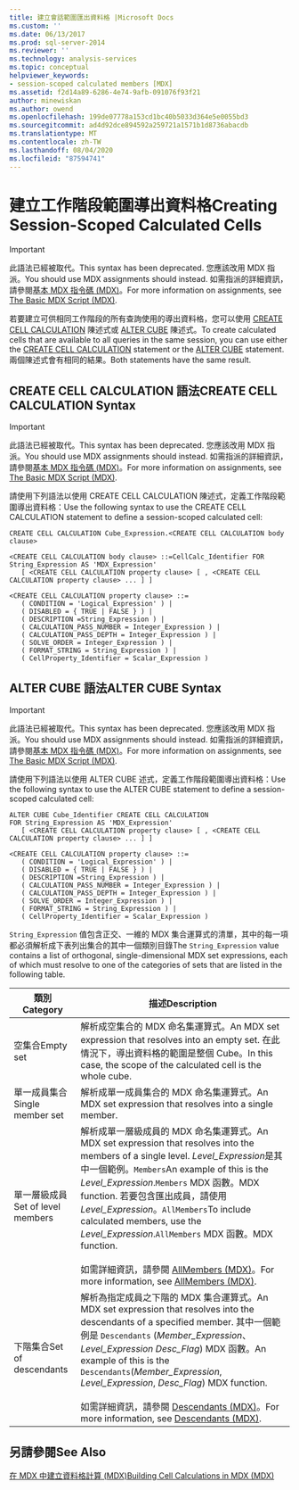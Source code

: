 ```yaml
---
title: 建立會話範圍匯出資料格 |Microsoft Docs
ms.custom: ''
ms.date: 06/13/2017
ms.prod: sql-server-2014
ms.reviewer: ''
ms.technology: analysis-services
ms.topic: conceptual
helpviewer_keywords:
- session-scoped calculated members [MDX]
ms.assetid: f2d14a89-6286-4e74-9afb-091076f93f21
author: minewiskan
ms.author: owend
ms.openlocfilehash: 199de07778a153cd1bc40b5033d364e5e0055bd3
ms.sourcegitcommit: ad4d92dce894592a259721a1571b1d8736abacdb
ms.translationtype: MT
ms.contentlocale: zh-TW
ms.lasthandoff: 08/04/2020
ms.locfileid: "87594741"
---
```

# <a name="creating-session-scoped-calculated-cells"></a><span data-ttu-id="e53d1-102">建立工作階段範圍導出資料格</span><span class="sxs-lookup"><span data-stu-id="e53d1-102">Creating Session-Scoped Calculated Cells</span></span>
    
> [!IMPORTANT]  
>  <span data-ttu-id="e53d1-103">此語法已經被取代。</span><span class="sxs-lookup"><span data-stu-id="e53d1-103">This syntax has been deprecated.</span></span> <span data-ttu-id="e53d1-104">您應該改用 MDX 指派。</span><span class="sxs-lookup"><span data-stu-id="e53d1-104">You should use MDX assignments should instead.</span></span> <span data-ttu-id="e53d1-105">如需指派的詳細資訊，請參閱[基本 MDX 指令碼 &#40;MDX&#41;](the-basic-mdx-script-mdx.md)。</span><span class="sxs-lookup"><span data-stu-id="e53d1-105">For more information on assignments, see [The Basic MDX Script &#40;MDX&#41;](the-basic-mdx-script-mdx.md).</span></span>  
  
 <span data-ttu-id="e53d1-106">若要建立可供相同工作階段的所有查詢使用的導出資料格，您可以使用 [CREATE CELL CALCULATION](/sql/mdx/mdx-data-definition-create-cell-calculation) 陳述式或 [ALTER CUBE](/sql/mdx/mdx-data-definition-alter-cube) 陳述式。</span><span class="sxs-lookup"><span data-stu-id="e53d1-106">To create calculated cells that are available to all queries in the same session, you can use either the [CREATE CELL CALCULATION](/sql/mdx/mdx-data-definition-create-cell-calculation) statement or the [ALTER CUBE](/sql/mdx/mdx-data-definition-alter-cube) statement.</span></span> <span data-ttu-id="e53d1-107">兩個陳述式會有相同的結果。</span><span class="sxs-lookup"><span data-stu-id="e53d1-107">Both statements have the same result.</span></span>  
  
## <a name="create-cell-calculation-syntax"></a><span data-ttu-id="e53d1-108">CREATE CELL CALCULATION 語法</span><span class="sxs-lookup"><span data-stu-id="e53d1-108">CREATE CELL CALCULATION Syntax</span></span>  
  
> [!IMPORTANT]  
>  <span data-ttu-id="e53d1-109">此語法已經被取代。</span><span class="sxs-lookup"><span data-stu-id="e53d1-109">This syntax has been deprecated.</span></span> <span data-ttu-id="e53d1-110">您應該改用 MDX 指派。</span><span class="sxs-lookup"><span data-stu-id="e53d1-110">You should use MDX assignments should instead.</span></span> <span data-ttu-id="e53d1-111">如需指派的詳細資訊，請參閱[基本 MDX 指令碼 &#40;MDX&#41;](the-basic-mdx-script-mdx.md)。</span><span class="sxs-lookup"><span data-stu-id="e53d1-111">For more information on assignments, see [The Basic MDX Script &#40;MDX&#41;](the-basic-mdx-script-mdx.md).</span></span>  
  
 <span data-ttu-id="e53d1-112">請使用下列語法以使用 CREATE CELL CALCULATION 陳述式，定義工作階段範圍導出資料格：</span><span class="sxs-lookup"><span data-stu-id="e53d1-112">Use the following syntax to use the CREATE CELL CALCULATION statement to define a session-scoped calculated cell:</span></span>  
  
```  
CREATE CELL CALCULATION Cube_Expression.<CREATE CELL CALCULATION body clause>  
  
<CREATE CELL CALCULATION body clause> ::=CellCalc_Identifier FOR String_Expression AS 'MDX_Expression'   
   [ <CREATE CELL CALCULATION property clause> [ , <CREATE CELL CALCULATION property clause> ... ] ]  
  
<CREATE CELL CALCULATION property clause> ::=  
   ( CONDITION = 'Logical_Expression' ) |   
   ( DISABLED = { TRUE | FALSE } ) |   
   ( DESCRIPTION =String_Expression ) |   
   ( CALCULATION_PASS_NUMBER = Integer_Expression ) |   
   ( CALCULATION_PASS_DEPTH = Integer_Expression ) |   
   ( SOLVE_ORDER = Integer_Expression ) |   
   ( FORMAT_STRING = String_Expression ) |   
   ( CellProperty_Identifier = Scalar_Expression )  
```  
  
## <a name="alter-cube-syntax"></a><span data-ttu-id="e53d1-113">ALTER CUBE 語法</span><span class="sxs-lookup"><span data-stu-id="e53d1-113">ALTER CUBE Syntax</span></span>  
  
> [!IMPORTANT]  
>  <span data-ttu-id="e53d1-114">此語法已經被取代。</span><span class="sxs-lookup"><span data-stu-id="e53d1-114">This syntax has been deprecated.</span></span> <span data-ttu-id="e53d1-115">您應該改用 MDX 指派。</span><span class="sxs-lookup"><span data-stu-id="e53d1-115">You should use MDX assignments should instead.</span></span> <span data-ttu-id="e53d1-116">如需指派的詳細資訊，請參閱[基本 MDX 指令碼 &#40;MDX&#41;](the-basic-mdx-script-mdx.md)。</span><span class="sxs-lookup"><span data-stu-id="e53d1-116">For more information on assignments, see [The Basic MDX Script &#40;MDX&#41;](the-basic-mdx-script-mdx.md).</span></span>  
  
 <span data-ttu-id="e53d1-117">請使用下列語法以使用 ALTER CUBE 述式，定義工作階段範圍導出資料格：</span><span class="sxs-lookup"><span data-stu-id="e53d1-117">Use the following syntax to use the ALTER CUBE statement to define a session-scoped calculated cell:</span></span>  
  
```  
ALTER CUBE Cube_Identifier CREATE CELL CALCULATION  
FOR String_Expression AS 'MDX_Expression'   
   [ <CREATE CELL CALCULATION property clause> [ , <CREATE CELL CALCULATION property clause> ... ] ]  
  
<CREATE CELL CALCULATION property clause> ::=  
   ( CONDITION = 'Logical_Expression' ) |   
   ( DISABLED = { TRUE | FALSE } ) |   
   ( DESCRIPTION =String_Expression ) |   
   ( CALCULATION_PASS_NUMBER = Integer_Expression ) |   
   ( CALCULATION_PASS_DEPTH = Integer_Expression ) |   
   ( SOLVE_ORDER = Integer_Expression ) |   
   ( FORMAT_STRING = String_Expression ) |   
   ( CellProperty_Identifier = Scalar_Expression )  
```  
  
 <span data-ttu-id="e53d1-118">`String_Expression` 值包含正交、一維的 MDX 集合運算式的清單，其中的每一項都必須解析成下表列出集合的其中一個類別目錄</span><span class="sxs-lookup"><span data-stu-id="e53d1-118">The `String_Expression` value contains a list of orthogonal, single-dimensional MDX set expressions, each of which must resolve to one of the categories of sets that are listed in the following table.</span></span>  
  
|<span data-ttu-id="e53d1-119">類別</span><span class="sxs-lookup"><span data-stu-id="e53d1-119">Category</span></span>|<span data-ttu-id="e53d1-120">描述</span><span class="sxs-lookup"><span data-stu-id="e53d1-120">Description</span></span>|  
|--------------|-----------------|  
|<span data-ttu-id="e53d1-121">空集合</span><span class="sxs-lookup"><span data-stu-id="e53d1-121">Empty set</span></span>|<span data-ttu-id="e53d1-122">解析成空集合的 MDX 命名集運算式。</span><span class="sxs-lookup"><span data-stu-id="e53d1-122">An MDX set expression that resolves into an empty set.</span></span> <span data-ttu-id="e53d1-123">在此情況下，導出資料格的範圍是整個 Cube。</span><span class="sxs-lookup"><span data-stu-id="e53d1-123">In this case, the scope of the calculated cell is the whole cube.</span></span>|  
|<span data-ttu-id="e53d1-124">單一成員集合</span><span class="sxs-lookup"><span data-stu-id="e53d1-124">Single member set</span></span>|<span data-ttu-id="e53d1-125">解析成單一成員集合的 MDX 命名集運算式。</span><span class="sxs-lookup"><span data-stu-id="e53d1-125">An MDX set expression that resolves into a single member.</span></span>|  
|<span data-ttu-id="e53d1-126">單一層級成員</span><span class="sxs-lookup"><span data-stu-id="e53d1-126">Set of level members</span></span>|<span data-ttu-id="e53d1-127">解析成單一層級成員的 MDX 命名集運算式。</span><span class="sxs-lookup"><span data-stu-id="e53d1-127">An MDX set expression that resolves into the members of a single level.</span></span> <span data-ttu-id="e53d1-128">*Level_Expression*是其中一個範例。`Members`</span><span class="sxs-lookup"><span data-stu-id="e53d1-128">An example of this is the *Level_Expression*.`Members`</span></span> <span data-ttu-id="e53d1-129">MDX 函數。</span><span class="sxs-lookup"><span data-stu-id="e53d1-129">MDX function.</span></span> <span data-ttu-id="e53d1-130">若要包含匯出成員，請使用*Level_Expression*。`AllMembers`</span><span class="sxs-lookup"><span data-stu-id="e53d1-130">To include calculated members, use the *Level_Expression*.`AllMembers`</span></span> <span data-ttu-id="e53d1-131">MDX 函數。</span><span class="sxs-lookup"><span data-stu-id="e53d1-131">MDX function.</span></span><br /><br /> <span data-ttu-id="e53d1-132">如需詳細資訊，請參閱 [AllMembers &#40;MDX&#41;](/sql/mdx/allmembers-mdx)。</span><span class="sxs-lookup"><span data-stu-id="e53d1-132">For more information, see [AllMembers &#40;MDX&#41;](/sql/mdx/allmembers-mdx).</span></span>|  
|<span data-ttu-id="e53d1-133">下階集合</span><span class="sxs-lookup"><span data-stu-id="e53d1-133">Set of descendants</span></span>|<span data-ttu-id="e53d1-134">解析為指定成員之下階的 MDX 集合運算式。</span><span class="sxs-lookup"><span data-stu-id="e53d1-134">An MDX set expression that resolves into the descendants of a specified member.</span></span> <span data-ttu-id="e53d1-135">其中一個範例是 `Descendants` (*Member_Expression*、 *Level_Expression* *Desc_Flag*) MDX 函數。</span><span class="sxs-lookup"><span data-stu-id="e53d1-135">An example of this is the `Descendants`(*Member_Expression*, *Level_Expression*, *Desc_Flag*) MDX function.</span></span><br /><br /> <span data-ttu-id="e53d1-136">如需詳細資訊，請參閱 [Descendants &#40;MDX&#41;](/sql/mdx/descendants-mdx)。</span><span class="sxs-lookup"><span data-stu-id="e53d1-136">For more information, see [Descendants &#40;MDX&#41;](/sql/mdx/descendants-mdx).</span></span>|  
  
## <a name="see-also"></a><span data-ttu-id="e53d1-137">另請參閱</span><span class="sxs-lookup"><span data-stu-id="e53d1-137">See Also</span></span>  
 [<span data-ttu-id="e53d1-138">在 MDX 中建立資料格計算 &#40;MDX&#41;</span><span class="sxs-lookup"><span data-stu-id="e53d1-138">Building Cell Calculations in MDX &#40;MDX&#41;</span></span>](../../multidimensional-models-olap-logical-cube-objects/calculations.md)  
  
  
